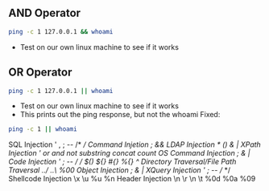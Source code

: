 ## AND Operator
```bash
ping -c 1 127.0.0.1 && whoami
```
- Test on our own linux machine to see if it works

## OR Operator
```bash
ping -c 1 127.0.0.1 || whoami
```
- Test on our own linux machine to see if it works
- This prints out the ping response, but not the whoami
Fixed:
```bash
ping -c 1 || whoami
```

SQL Injection                              ' , ; -- /* */
Command Injetion                            ; &&
LDAP Injection                              * () & |
XPath Injection                              ' or and not substring concat count
OS Command Injection                        ; & |
Code Injection                               ' ; -- /* */ $() ${} #{} %{} ^
Directory Traversal/File Path Traversal      ../ ..\\ %00
Object Injection                              ; & |
XQuery Injection                            ' ; -- /* */
Shellcode Injection                          \x \u %u %n
Header Injection                            \n \r \n \t %0d %0a %09
